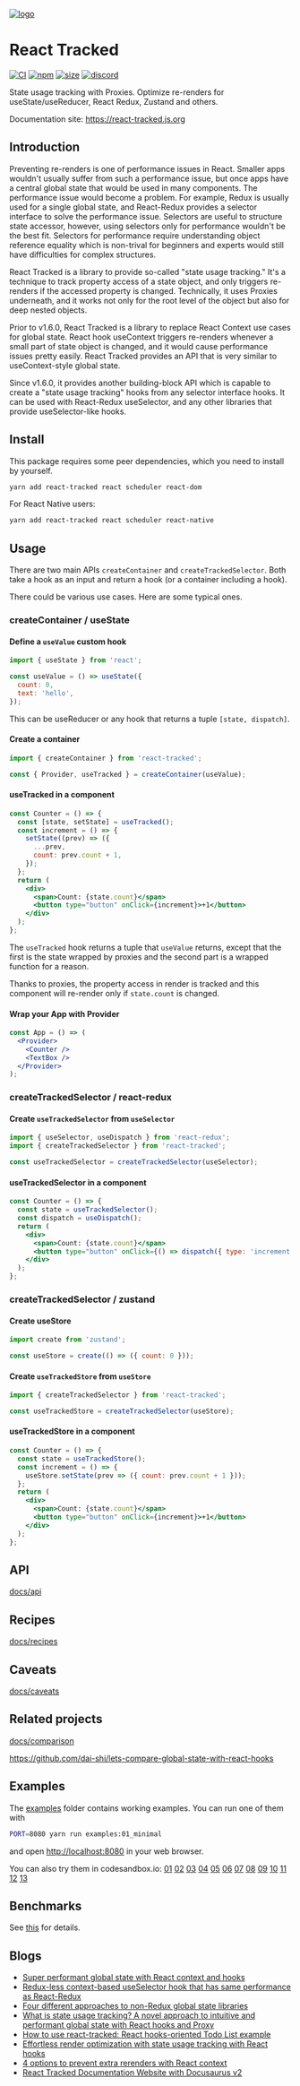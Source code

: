 [![logo](./website/static/img/react-tracked-logo-animated1.svg)](https://react-tracked.js.org)

# React Tracked

[![CI](https://img.shields.io/github/workflow/status/dai-shi/react-tracked/CI)](https://github.com/dai-shi/react-tracked/actions?query=workflow%3ACI)
[![npm](https://img.shields.io/npm/v/react-tracked)](https://www.npmjs.com/package/react-tracked)
[![size](https://img.shields.io/bundlephobia/minzip/react-tracked)](https://bundlephobia.com/result?p=react-tracked)
[![discord](https://img.shields.io/discord/627656437971288081)](https://discord.gg/MrQdmzd)

State usage tracking with Proxies. Optimize re-renders for useState/useReducer, React Redux, Zustand and others.

Documentation site: https://react-tracked.js.org

## Introduction

Preventing re-renders is one of performance issues in React.
Smaller apps wouldn't usually suffer from such a performance issue,
but once apps have a central global state that would be used in
many components. The performance issue would become a problem.
For example, Redux is usually used for a single global state,
and React-Redux provides a selector interface to solve the performance issue.
Selectors are useful to structure state accessor,
however, using selectors only for performance wouldn't be the best fit.
Selectors for performance require understanding object reference
equality which is non-trival for beginners and
experts would still have difficulties for complex structures.

React Tracked is a library to provide so-called "state usage tracking."
It's a technique to track property access of a state object,
and only triggers re-renders if the accessed property is changed.
Technically, it uses Proxies underneath, and it works not only for
the root level of the object but also for deep nested objects.

Prior to v1.6.0, React Tracked is a library to replace React Context
use cases for global state. React hook useContext triggers re-renders
whenever a small part of state object is changed, and it would cause
performance issues pretty easily. React Tracked provides an API
that is very similar to useContext-style global state.

Since v1.6.0, it provides another building-block API
which is capable to create a "state usage tracking" hooks
from any selector interface hooks.
It can be used with React-Redux useSelector, and any other libraries
that provide useSelector-like hooks.

## Install

This package requires some peer dependencies, which you need to install by yourself.

```bash
yarn add react-tracked react scheduler react-dom
```

For React Native users:

```bash
yarn add react-tracked react scheduler react-native
```

## Usage

There are two main APIs `createContainer` and `createTrackedSelector`.
Both take a hook as an input and return a hook (or a container including a hook).

There could be various use cases. Here are some typical ones.

### createContainer / useState

#### Define a `useValue` custom hook

```js
import { useState } from 'react';

const useValue = () => useState({
  count: 0,
  text: 'hello',
});
```

This can be useReducer or any hook that returns a tuple `[state, dispatch]`.

#### Create a container

```js
import { createContainer } from 'react-tracked';

const { Provider, useTracked } = createContainer(useValue);
```

#### useTracked in a component

```jsx
const Counter = () => {
  const [state, setState] = useTracked();
  const increment = () => {
    setState((prev) => ({
      ...prev,
      count: prev.count + 1,
    });
  };
  return (
    <div>
      <span>Count: {state.count}</span>
      <button type="button" onClick={increment}>+1</button>
    </div>
  );
};
```

The `useTracked` hook returns a tuple that `useValue` returns,
except that the first is the state wrapped by proxies and
the second part is a wrapped function for a reason.

Thanks to proxies, the property access in render is tracked and
this component will re-render only if `state.count` is changed.

#### Wrap your App with Provider

```jsx
const App = () => (
  <Provider>
    <Counter />
    <TextBox />
  </Provider>
);
```

### createTrackedSelector / react-redux

#### Create `useTrackedSelector` from `useSelector`

```js
import { useSelector, useDispatch } from 'react-redux';
import { createTrackedSelector } from 'react-tracked';

const useTrackedSelector = createTrackedSelector(useSelector);
```

#### useTrackedSelector in a component

```jsx
const Counter = () => {
  const state = useTrackedSelector();
  const dispatch = useDispatch();
  return (
    <div>
      <span>Count: {state.count}</span>
      <button type="button" onClick={() => dispatch({ type: 'increment' })}>+1</button>
    </div>
  );
};
```

### createTrackedSelector / zustand

#### Create useStore

```js
import create from 'zustand';

const useStore = create(() => ({ count: 0 }));
```

#### Create `useTrackedStore` from `useStore`

```js
import { createTrackedSelector } from 'react-tracked';

const useTrackedStore = createTrackedSelector(useStore);
```

#### useTrackedStore in a component

```jsx
const Counter = () => {
  const state = useTrackedStore();
  const increment = () => {
    useStore.setState(prev => ({ count: prev.count + 1 }));
  };
  return (
    <div>
      <span>Count: {state.count}</span>
      <button type="button" onClick={increment}>+1</button>
    </div>
  );
};
```

## API

[docs/api](./website/docs/api.md)

## Recipes

[docs/recipes](./website/docs/recipes.md)

## Caveats

[docs/caveats](./website/docs/caveats.md)

## Related projects

[docs/comparison](./website/docs/comparison.md)

<https://github.com/dai-shi/lets-compare-global-state-with-react-hooks>

## Examples

The [examples](examples) folder contains working examples.
You can run one of them with

```bash
PORT=8080 yarn run examples:01_minimal
```

and open <http://localhost:8080> in your web browser.

You can also try them in codesandbox.io:
[01](https://codesandbox.io/s/github/dai-shi/react-tracked/tree/main/examples/01_minimal)
[02](https://codesandbox.io/s/github/dai-shi/react-tracked/tree/main/examples/02_typescript)
[03](https://codesandbox.io/s/github/dai-shi/react-tracked/tree/main/examples/03_usestate)
[04](https://codesandbox.io/s/github/dai-shi/react-tracked/tree/main/examples/04_selector)
[05](https://codesandbox.io/s/github/dai-shi/react-tracked/tree/main/examples/05_container)
[06](https://codesandbox.io/s/github/dai-shi/react-tracked/tree/main/examples/06_customhook)
[07](https://codesandbox.io/s/github/dai-shi/react-tracked/tree/main/examples/07_todolist)
[08](https://codesandbox.io/s/github/dai-shi/react-tracked/tree/main/examples/08_comparison)
[09](https://codesandbox.io/s/github/dai-shi/react-tracked/tree/main/examples/09_reactmemo)
[10](https://codesandbox.io/s/github/dai-shi/react-tracked/tree/main/examples/10_untracked)
[11](https://codesandbox.io/s/github/dai-shi/react-tracked/tree/main/examples/11_form)
[12](https://codesandbox.io/s/github/dai-shi/react-tracked/tree/main/examples/12_async)
[13](https://codesandbox.io/s/github/dai-shi/react-tracked/tree/main/examples/13_saga)

## Benchmarks

See [this](https://github.com/dai-shi/react-tracked/issues/1#issuecomment-519509857) for details.

## Blogs

- [Super performant global state with React context and hooks](https://blog.axlight.com/posts/super-performant-global-state-with-react-context-and-hooks/)
- [Redux-less context-based useSelector hook that has same performance as React-Redux](https://blog.axlight.com/posts/benchmark-react-tracked/)
- [Four different approaches to non-Redux global state libraries](https://blog.axlight.com/posts/four-different-approaches-to-non-redux-global-state-libraries/)
- [What is state usage tracking? A novel approach to intuitive and performant global state with React hooks and Proxy](https://blog.axlight.com/posts/what-is-state-usage-tracking-a-novel-approach-to-intuitive-and-performant-api-with-react-hooks-and-proxy/)
- [How to use react-tracked: React hooks-oriented Todo List example](https://blog.axlight.com/posts/how-to-use-react-tracked-react-hooks-oriented-todo-list-example/)
- [Effortless render optimization with state usage tracking with React hooks](https://blog.axlight.com/posts/effortless-render-optimization-with-state-usage-tracking-with-react-hooks/)
- [4 options to prevent extra rerenders with React context](https://blog.axlight.com/posts/4-options-to-prevent-extra-rerenders-with-react-context/)
- [React Tracked Documentation Website with Docusaurus v2](https://blog.axlight.com/posts/react-tracked-documentation-website-with-docusaurus-v2/)
